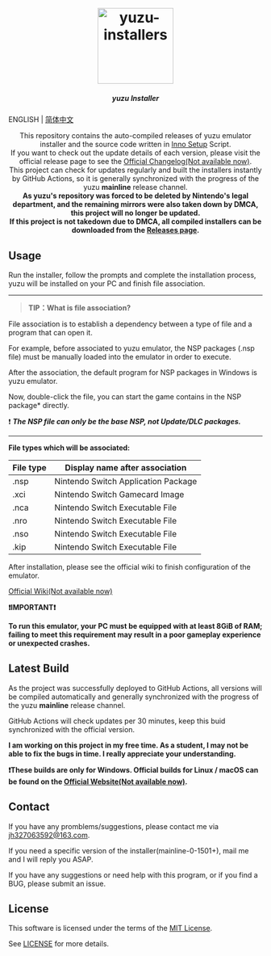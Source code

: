 <h1 align="center">
  <br>
  <a href="https://github.com/LuccaWang404/yuzu-installers"><img src="https://pic.imgdb.cn/item/64e54e9a661c6c8e54ebf487.png" alt="yuzu-installers" width="150"></a>
</h1>

<h5 align="center">
<b>yuzu Installer</b>
</h5>

ENGLISH | [简体中文](./README_CN.md)

<p align="center">
       This repository contains the auto-compiled releases of yuzu emulator installer and the source code written in <a href ="https://jrsoftware.org/isinfo.php">Inno 
       Setup</a> Script.</br>
       If you want to check out the update details of each version, please visit the official release page to see the <a href="https://github.com/yuzu-emu/yuzu-mainline/releases/latest">Official Changelog(Not available now)</a>.</br>
       This project can check for updates regularly and built the installers instantly by GitHub Actions, so it is generally synchronized with the progress of the yuzu <b>mainline</b> release channel.</br>
	<b>As yuzu's repository was forced to be deleted by Nintendo's legal department, and the remaining mirrors were also taken down by DMCA, this project will no longer be updated.</b></br>
	<b>If this project is not takedown due to DMCA, all compiled installers can be downloaded from the <a href ="https://github.com/LuccaWang404/yuzu-installers/releases">Releases page</a>.</b>
</p>


## Usage
Run the installer, follow the prompts and complete the installation process, yuzu will be installed on your PC and finish file association.

***
> **TIP：What is file association?**

File association is to establish a dependency between a type of file and a program that can open it.

For example, before associated to yuzu emulator, the NSP packages (.nsp file) must be manually loaded into the emulator in order to execute.

After the association, the default program for NSP packages in Windows is yuzu emulator.

Now, double-click the file, you can start the game contains in the NSP package* directly.

❗️ ***The NSP file can only be the base NSP, not Update/DLC packages.***

***

**File types which will be associated:**

| File type | Display name after association     |
| -------- | ----------------------------------- |
| .nsp     | Nintendo Switch Application Package |
| .xci     | Nintendo Switch Gamecard Image      |
| .nca     | Nintendo Switch Executable File     |
| .nro     | Nintendo Switch Executable File     |
| .nso     | Nintendo Switch Executable File     |
| .kip     | Nintendo Switch Executable File     |

After installation, please see the official wiki to finish configuration of the emulator. 

[Official Wiki(Not available now)](https://yuzu-emu.org/wiki/)

**❗️IMPORTANT❗️**

**To run this emulator, your PC must be equipped with at least 8GiB of RAM; failing to meet this requirement may result in a poor gameplay experience or unexpected crashes.**

## Latest Build
As the project was successfully deployed to GitHub Actions, all versions will be compiled automatically and generally synchronized with the progress of the yuzu **mainline** release channel.

GitHub Actions will check updates per 30 minutes, keep this buid synchronized with the official version.

**I am working on this project in my free time. As a student, I may not be able to fix the bugs in time. I really appreciate your understanding.**

**❗️These builds are only for Windows. Official builds for Linux / macOS can be found on the [Official Website(Not available now)](https://yuzu-emu.org/downloads).**

## Contact
If you have any promblems/suggestions, please contact me via [jh327063592@163.com](mailto:jh327063592@163.com).

If you need a specific version of the installer(mainline-0-1501+), mail me and I will reply you ASAP.

If you have any suggestions or need help with this program, or if you find a BUG, please submit an issue.


## License
This software is licensed under the terms of the [MIT License](./LICENSE.txt).

See [LICENSE](./LICENSE.txt) for more details.<u></u>
